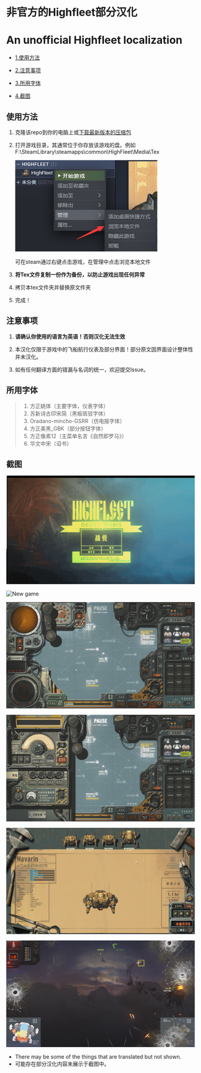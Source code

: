 

# 非官方的Highfleet部分汉化
# An unofficial Highfleet localization



* [1.使用方法](#使用方法)

* [2.注意事项](#注意事项)

* [3.所用字体](#所用字体)

* [4.截图](#截图)


## 使用方法
1. 克隆该repo到你的电脑上或[下载最新版本的压缩包](https://github.com/Xchiliarch/Highfleet-Chinese-localization/releases/download/0.2.2/Tex.zip)

2. 打开游戏目录，其通常位于你存放该游戏的盘。例如
   F:\SteamLibrary\steamapps\common\HighFleet\Media\Tex

   ![File](https://github.com/Xchiliarch/Highfleet-Chinese-localization/blob/master/Screenshots/5.png)
   
   可在steam通过右键点击游戏，在管理中点击浏览本地文件
   
3. **将Tex文件复制一份作为备份，以防止游戏出现任何异常**

4. 拷贝本tex文件夹并替换原文件夹

5. 完成！ 

## 注意事项
1. **请确认你使用的语言为英语！否则汉化无法生效**

2. 本汉化仅限于游戏中的飞船航行仪表及部分界面！部分原文因界面设计整体性并未汉化。

3. 如有任何翻译方面的错漏与名词的统一，欢迎提交Issue。



## 所用字体
   > 1. 方正姚体（主要字体，仪表字体）
   > 2. 苏新诗古印宋简（黑板斑驳字体）
   > 3. Oradano-mincho-GSRR（仿电报字体）
   > 4. 方正美黑_GBK（部分按钮字体）
   > 5. 方正像素12（主菜单名言《自然即罗马》）
   > 6. 华文中宋（诏书）

## 截图

![Main menu](https://github.com/Xchiliarch/Highfleet-Chinese-localization/blob/master/Screenshots/6.png)

![New game](https://github.com/Xchiliarch/Highfleet-Chinese-localization/blob/master/Screenshots/7.png)

![map](https://github.com/Xchiliarch/Highfleet-Chinese-localization/blob/master/Screenshots/1.png)

![radio](https://github.com/Xchiliarch/Highfleet-Chinese-localization/blob/master/Screenshots/2.png)

![repair](https://github.com/Xchiliarch/Highfleet-Chinese-localization/blob/master/Screenshots/3.png)

![fight](https://github.com/Xchiliarch/Highfleet-Chinese-localization/blob/master/Screenshots/4.png)

- There may be some of the things that are translated but not shown.
- 可能存在部分汉化内容未展示于截图中。




